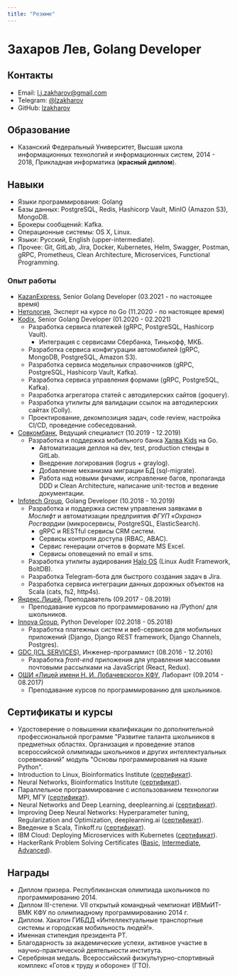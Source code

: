 ```yaml
---
title: "Резюме"
---
```


# Захаров Лев, Golang Developer

## Контакты

- Email: [l.j.zakharov@gmail.com](mailto:l.j.zakharov@gmail.com)
- Telegram: [@lzakharov](https://t.me/lzakharov)
- GitHub: [lzakharov](https://github.com/lzakharov)

## Образование

- Казанский Федеральный Университет, Высшая школа информационных технологий и информационных систем, 2014 - 2018, Прикладная информатика (**красный диплом**).

## Навыки

- Языки программирования: Golang
- Базы данных: PostgreSQL, Redis, Hashicorp Vault, MinIO (Amazon S3), MongoDB.
- Брокеры сообщений: Kafka.
- Операционные системы: OS X, Linux.
- Языки: Русский, English (upper-intermediate).
- Прочее: Git, GitLab, Jira, Docker, Kubernetes, Helm, Swagger, Postman, gRPC, Prometheus, Clean Architecture, Microservices, Functional Programming.

### Опыт работы

- [KazanExpress](https://kazanexpress.ru), Senior Golang Developer (03.2021 - по настоящее время)
- [Нетология](https://netology.ru), Эксперт на курсе по Go (11.2020 - по настоящее время)
- [Kodix](https://agency.kodix.ru/), Senior Golang Developer (01.2020 - 02.2021)
    + Разработка сервиса платежей (gRPC, PostgreSQL, Hashicorp Vault).
        * Интеграция с сервисами Сбербанка, Тинькофф, МКБ.
    + Разработка сервиса конфигурации автомобилей (gRPC, MongoDB, PostgreSQL, Amazon S3).
    + Разработка сервиса модельных справочников (gRPC, PostgreSQL, Hashicorp Vault, Kafka).
    + Разработка сервиса управления формами (gRPC, PostgreSQL, Kafka).
    + Разработка агрегатора статей с автодилерских сайтов (goquery).
    + Разработка утилиты для валидации ссылок на автодилерских сайтах (Colly).
    + Проектирование, декомпозиция задач, code review, настройка CI/CD, проведение собеседований.
- [Совкомбанк](https://sovcombank.ru), Ведущий специалист (10.2019 - 12.2019)
    + Разработка и поддержка мобильного банка [Халва Kids](https://kids.halvacard.ru) на Go.
        * Автоматизация деплоя на dev, test, production стенды в GitLab.
        * Внедрение логирования (logrus + graylog).
        * Добавление механизма миграции БД (sql-migrate).
        * Работа над новыми фичами, исправление багов, пропаганда DDD и Clean Architecture, написание unit-тестов и ведение документации.
- [Infotech Group](https://www.infotech.group/), Golang Developer (10.2018 - 10.2019)
    + Разработка и поддержка систем управления заявками в *Мослифт* и автоматизации предприятия *ФГУП «Охрана» Росгвардии* (микросервисы, PostgreSQL, ElasticSearch).
        * gRPC и RESTful сервисы CRM систем.
        * Сервисы контроля доступа (RBAC, ABAC).
        * Сервис генерации отчетов в формате MS Excel.
        * Сервисы оповещений по email и sms.
    + Разработка утилиты аудирования [Halo OS](https://haloos.ru) (Linux Audit Framework, BoltDB).
    + Разработка Telegram-бота для быстрого создания задач в Jira.
    + Разработка сервиса интеграции данных дорожных объектов на Scala (cats, fs2, http4s).
- [Яндекс.Лицей](https://yandexlyceum.ru/), Преподаватель (09.2017 - 08.2019)
    + Преподавание курсов по программированию на /Python/ для школьников.
- [Innova Group](https://innovacompanies.com/), Python Developer (02.2018 - 05.2018)
    + Разработка платежных систем и веб-сервисов для мобильных приложений (Django, Django REST framework, Django Channels, Postgres).
- [GDC (ICL SERVICES)](http://icl-services.com/), Инженер-программист (08.2016 - 12.2016)
    + Разработка *front-end* приложения для управления массовыми почтовыми
    рассылками на JavaScript (React, Redux).
- [ОШИ «Лицей имени Н. И. Лобачевского» КФУ](https://kpfu.ru/liceum[), Лаборант (09.2014 - 08.2017)
    + Преподавание курсов по программированию для школьников.

## Сертификаты и курсы

- Удостоверение о повышении квалификации по дополнительной профессиональной программе "Развитие таланта школьников в предметных областях. Организация и проведение этапов всероссийской олимпиады школьников и других интеллектуальных соревнований" модуль "Основы программирования на языке Python".
- Introduction to Linux, Bioinformatics Institute ([сертификат](https://stepik.org/certificate/a5be96ccb072ab5111d87827a136717d8cd3b07c.pdf)).
- Neural Networks, Bioinformatics Institute ([сертификат](https://stepik.org/certificate/e76394b2a12210c8785eaee1ba321507cc38b12c.pdf)).
- Параллельное программирование с использованием технологии MPI, МГУ ([сертификат](https://www.intuit.ru/verifydiplomas/101054900)).
- Neural Networks and Deep Learning, deeplearning.ai ([сертификат](https://www.coursera.org/account/accomplishments/certificate/RNA9D7YTE9LY)).
- Improving Deep Neural Networks: Hyperparameter tuning, Regularization and Optimization, deeplearning.ai ([сертификат](https://www.coursera.org/account/accomplishments/certificate/8B6U4TYN9K83)).
- Введение в Scala, Tinkoff.ru ([сертификат](https://stepik.org/certificate/be03c58fee7c7a50a60b3a6d9113fa2b8c95fbfc.pdf)).
- IBM Cloud: Deploying Microservices with Kubernetes ([сертификат](https://www.coursera.org/account/accomplishments/certificate/8YD5PVQFBHKE)).
- HackerRank Problem Solving Certificates ([Basic](https://www.hackerrank.com/certificates/34d43c18635d), [Intermediate](https://www.hackerrank.com/certificates/ecc777c2842a), [Advanced](https://www.hackerrank.com/certificates/df000de9d399)).

## Награды

- Диплом призера. Республиканская олимпиада школьников по программированию 2014.
- Диплом III-степени. VII открытый командный чемпионат ИВМиИТ-ВМК КФУ по олимпиадному программированию 2014 г.
- Диплом. Хакатон ГИБДД «Интеллектуальные транспортные системы и городская мобильность людей!».
- Именная стипендия президента РТ.
- Благодарность за академические успехи, активное участие в научно-практической деятельности института.
- Серебряная медаль. Всероссийский физкультурно-спортивный комплекс «Готов к труду и обороне» (ГТО).

